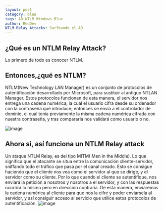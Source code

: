 ```yaml
---
layout: post
category: blue
tags: AD NTLM Windows Blue
author: RedDev
NTLM Relay Attacks: Surfeando el AD
---
```


## ¿Qué es un NTLM Relay Attack?
Lo primero de todo es conocer NTLM.

## Entonces,¿qué es NTLM?

NTLM(New Technology LAN Manager) es un conjunto de protocolos de autentificación desarrollado por Microsoft, para sustituir al antiguo NTLAN Manager.
Estos protocolos funcionan de esta manera, el servidor nos entrega una cadena numérica, la cual el usuario cifra desde su ordenador con la contraseña que introduce; entonces se envía a el controlador de dominio, el cual tenía previamente la misma cadena numérica cifrada con nuestra contraseña, y tras compararla nos validará como usuario o no.

![image](https://github.com/reycotallo98/reycotallo98.github.io/assets/93315382/3f19b484-e51f-4d49-8f21-ded4b8f474f4)


## Ahora sí, así funciona un NTLM Relay attack

Un ataque NTLM Relay, es del tipo MITM( Men in the Middle).
Lo que significa que el atacante se situa entre la comunicación cliente-servidor, sniffando todo el tráfico que pasa por el canal creado. Esto se consigue haciendo que el cliente nos vea como el servidor al que se dirige, y el servidor como su cliente. 
Por lo que cuando el cliente se autentifique, nos enviará la petición a nosotros y nosotros a el servidor, y con las respuestas ocurrirá lo mismo pero en dirección contraria.
De esta manera, enviaremos la cadena numérica al cliente para que nos la cifre y poder enviarsela al servidor, y así consiguir acceso al servicio que utilice estos protocolos de autentificación.
![image](https://github.com/reycotallo98/reycotallo98.github.io/assets/93315382/f80fb8ef-4127-4be7-a0c1-c1735f4f6ea7)

